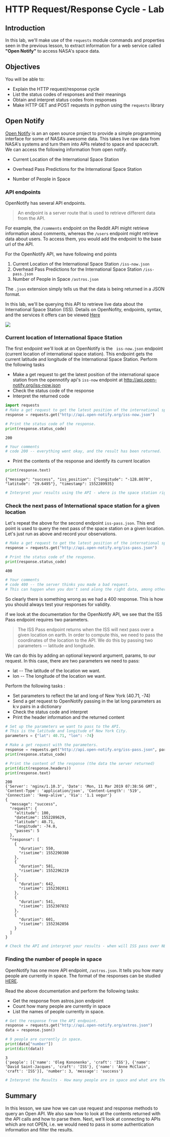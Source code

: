 
# HTTP Request/Response Cycle - Lab

## Introduction 

In this lab, we'll make use of the `requests` module commands and properties seen in the previous lesson, to extract information for a web service called **"Open Notify"** to access NASA's space data. 

## Objectives

You will be able to:

* Explain the HTTP request/response cycle
* List the status codes of responses and their meanings
* Obtain and interpret status codes from responses
* Make HTTP GET and POST requests in python using the `requests` library

## Open Notify 

[Open Notify](http://open-notify.org/)  is an an open source project to provide a simple programming interface for some of NASA’s awesome data. This takes live raw data from NASA's systems and turn them into APIs related to space and spacecraft. We can access the following information from open notify. 

* Current Location of the International Space Station

* Overhead Pass Predictions for the International Space Station

* Number of People in Space
    
### API endpoints

OpenNotify has several API endpoints. 
>An endpoint is a server route that is used to retrieve different data from the API. 

For example, the `/comments` endpoint on the Reddit API might retrieve information about comments, whereas the `/users` endpoint might retrieve data about users. To access them, you would add the endpoint to the base url of the API.

For the OpenNotify API, we have following end points 

1. Current Location of the International Space Station `/iss-now.json`
2. Overhead Pass Predictions for the International Space Station `/iss-pass.json`    
3. Number of People in Space `/astros.json`

The `.json` extension simply tells us that the data is being returned in a JSON format.

In this lab, we'll be querying this API to retrieve live data about the International Space Station (ISS). Details on OpenNofity, endpoints, syntax, and the services it offers can be viewed [Here](http://open-notify.org/Open-Notify-API/)

![](images/iss.jpg)

### Current location of International Space Station

The first endpoint we'll look at on OpenNotify is the ` iss-now.json` endpoint (current location of international space station). This endpoint gets the current latitude and longitude of the International Space Station.  Perform the following tasks 
* Make a get request to get the latest position of the international space station from the opennotify api's `iss-now` endpoint at http://api.open-notify.org/iss-now.json
* Check the status code of the response
* Interpret the returned code


```python
import requests
# Make a get request to get the latest position of the international space station from the opennotify api.
response = requests.get("http://api.open-notify.org/iss-now.json")

# Print the status code of the response.
print(response.status_code)
```

    200



```python
# Your comments 
# code 200 -- everything went okay, and the result has been returned. 
```

* Print the contents of the response and identify its current location


```python
print(response.text)
```

    {"message": "success", "iss_position": {"longitude": "-128.8070", "latitude": "29.6495"}, "timestamp": 1552289935}



```python
# Interpret your results using the API - where is the space station right now ?
```

### Check the next pass of International space station for a given location

Let's repeat the above for the second endpoint `iss-pass.json`. This end point is used to query the next pass of the space station on a given location. Let's just run as above and record your observations.


```python
# Make a get request to get the latest position of the international space station from the opennotify api.
response = requests.get("http://api.open-notify.org/iss-pass.json")

# Print the status code of the response.
print(response.status_code)
```

    400



```python
# Your comments 
# code 400 -- the server thinks you made a bad request. 
# This can happen when you don't send along the right data, among other things.
```

So clearly there is something wrong as we had a 400 response. This is how you should always test your responses for validity. 

if we look at the documentation for the OpenNotify API, we see that the ISS Pass endpoint requires two parameters.

> The ISS Pass endpoint returns when the ISS will next pass over a given location on earth. In order to compute this, we need to pass the coordinates of the location to the API. We do this by passing two parameters -- latitude and longitude.

We can do this by adding an optional keyword argument, params, to our request. In this case, there are two parameters we need to pass:

* lat -- The latitude of the location we want.
* lon -- The longitude of the location we want.

Perform the following tasks :
* Set parameters to reflect the lat and long of New York  (40.71, -74)
* Send a get request to OpenNotify passing in the lat long parameters as k:v pairs in a dictionary
* Check the status code and interpret
* Print the header information and the returned content


```python
# Set up the parameters we want to pass to the API.
# This is the latitude and longitude of New York City.
parameters = {"lat": 40.71, "lon": -74}

# Make a get request with the parameters.
response = requests.get("http://api.open-notify.org/iss-pass.json", params=parameters)
print(response.status_code)

# Print the content of the response (the data the server returned)
print(dict(response.headers))
print(response.text)
```

    200
    {'Server': 'nginx/1.10.3', 'Date': 'Mon, 11 Mar 2019 07:38:56 GMT', 'Content-Type': 'application/json', 'Content-Length': '519', 'Connection': 'keep-alive', 'Via': '1.1 vegur'}
    {
      "message": "success", 
      "request": {
        "altitude": 100, 
        "datetime": 1552289629, 
        "latitude": 40.71, 
        "longitude": -74.0, 
        "passes": 5
      }, 
      "response": [
        {
          "duration": 550, 
          "risetime": 1552290380
        }, 
        {
          "duration": 581, 
          "risetime": 1552296219
        }, 
        {
          "duration": 642, 
          "risetime": 1552302011
        }, 
        {
          "duration": 541, 
          "risetime": 1552307832
        }, 
        {
          "duration": 601, 
          "risetime": 1552362056
        }
      ]
    }
    



```python
# Check the API and interpret your results - when will ISS pass over NEW York next ?
```

### Finding the number of people in space

OpenNotify has one more API endpoint, `/astros.json`. It tells you how many people are currently in space. The format of the responses can be studied [HERE](http://open-notify.org/Open-Notify-API/People-In-Space/).

Read the above documentation and perform the following tasks:

* Get the response from astros.json endpoint
* Count how many people are currently in space
* List the names of people currently in space.


```python
# Get the response from the API endpoint.
response = requests.get("http://api.open-notify.org/astros.json")
data = response.json()

# 9 people are currently in space.
print(data["number"])
print(dict(data))

```

    3
    {'people': [{'name': 'Oleg Kononenko', 'craft': 'ISS'}, {'name': 'David Saint-Jacques', 'craft': 'ISS'}, {'name': 'Anne McClain', 'craft': 'ISS'}], 'number': 3, 'message': 'success'}



```python
# Interpret the Results - How many people are in space and what are their names 
```

## Summary 

In this lesson, we saw how we can use request and response methods to query an Open API. We also saw how to look at the contents returned with the API calls and how to parse them. Next, we'll look at connecting to APIs which are not OPEN, i.e. we would need to pass in some authentication information and filter the results. 
